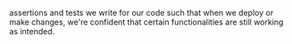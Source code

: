 assertions and tests we write for our code such that when we deploy or make changes, we're confident that certain functionalities are still working as intended.

